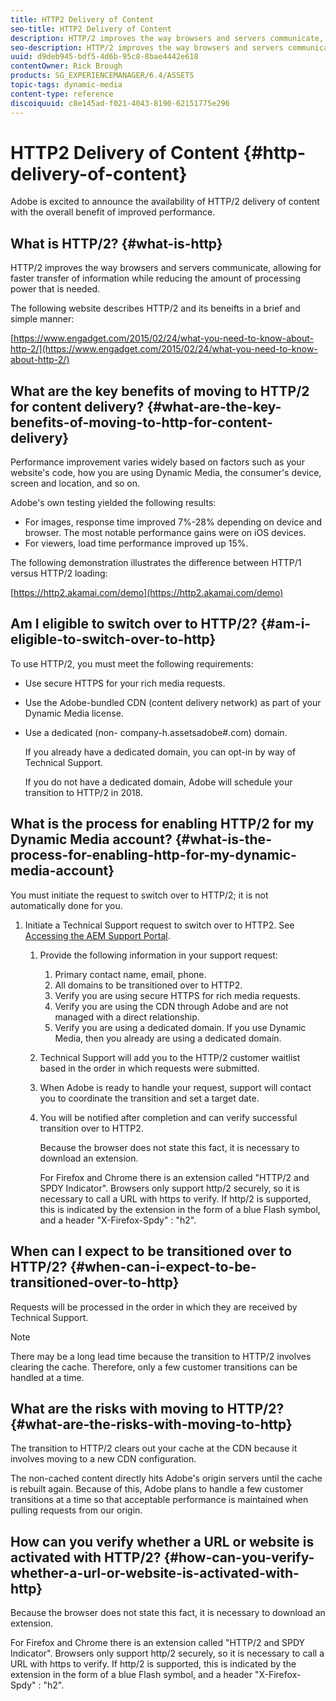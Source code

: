 ```yaml
---
title: HTTP2 Delivery of Content
seo-title: HTTP2 Delivery of Content
description: HTTP/2 improves the way browsers and servers communicate, allowing for faster transfer of information while reducing the amount of needed processing power.
seo-description: HTTP/2 improves the way browsers and servers communicate, allowing for faster transfer of information while reducing the amount of needed processing power.
uuid: d9deb945-bdf5-4d6b-95c8-8bae4442e618
contentOwner: Rick Brough
products: SG_EXPERIENCEMANAGER/6.4/ASSETS
topic-tags: dynamic-media
content-type: reference
discoiquuid: c8e145ad-f021-4043-8190-62151775e296
---
```


# HTTP2 Delivery of Content {#http-delivery-of-content}

Adobe is excited to announce the availability of HTTP/2 delivery of content with the overall benefit of improved performance.

## What is HTTP/2? {#what-is-http}

HTTP/2 improves the way browsers and servers communicate, allowing for faster transfer of information while reducing the amount of processing power that is needed.

The following website describes HTTP/2 and its beneifts in a brief and simple manner:

[https://www.engadget.com/2015/02/24/what-you-need-to-know-about-http-2/](https://www.engadget.com/2015/02/24/what-you-need-to-know-about-http-2/)

## What are the key benefits of moving to HTTP/2 for content delivery? {#what-are-the-key-benefits-of-moving-to-http-for-content-delivery}

Performance improvement varies widely based on factors such as your website's code, how you are using Dynamic Media, the consumer's device, screen and location, and so on.

Adobe's own testing yielded the following results:

* For images, response time improved 7%-28% depending on device and browser. The most notable performance gains were on iOS devices.
* For viewers, load time performance improved up 15%.

The following demonstration illustrates the difference between HTTP/1 versus HTTP/2 loading:

[https://http2.akamai.com/demo](https://http2.akamai.com/demo)

## Am I eligible to switch over to HTTP/2? {#am-i-eligible-to-switch-over-to-http}

To use HTTP/2, you must meet the following requirements:

* Use secure HTTPS for your rich media requests.
* Use the Adobe-bundled CDN (content delivery network) as part of your Dynamic Media license.
* Use a dedicated (non- company-h.assetsadobe#.com) domain.

  If you already have a dedicated domain, you can opt-in by way of Technical Support.  

  If you do not have a dedicated domain, Adobe will schedule your transition to HTTP/2 in 2018.

## What is the process for enabling HTTP/2 for my Dynamic Media account? {#what-is-the-process-for-enabling-http-for-my-dynamic-media-account}

You must initiate the request to switch over to HTTP/2; it is not automatically done for you.

1. Initiate a Technical Support request to switch over to HTTP2. See [Accessing the AEM Support Portal](https://helpx.adobe.com/experience-manager/kb/accessing-aem-support-portal.html).

    1. Provide the following information in your support request:

        1. Primary contact name, email, phone.
        1. All domains to be transitioned over to HTTP2. 
        1. Verify you are using secure HTTPS for rich media requests.
        1. Verify you are using the CDN through Adobe and are not managed with a direct relationship.
        1. Verify you are using a dedicated domain. If you use Dynamic Media, then you already are using a dedicated domain.

    1. Technical Support will add you to the HTTP/2 customer waitlist based in the order in which requests were submitted.
    1. When Adobe is ready to handle your request, support will contact you to coordinate the transition and set a target date.
    1. You will be notified after completion and can verify successful transition over to HTTP2.

       Because the browser does not state this fact, it is necessary to download an extension.

       For Firefox and Chrome there is an extension called "HTTP/2 and SPDY Indicator". Browsers only support http/2 securely, so it is necessary to call a URL with https to verify. If http/2 is supported, this is indicated by the extension in the form of a blue Flash symbol, and a header "X-Firefox-Spdy" : "h2".

## When can I expect to be transitioned over to HTTP/2? {#when-can-i-expect-to-be-transitioned-over-to-http}

Requests will be processed in the order in which they are received by Technical Support.

>[!NOTE]
>
>There may be a long lead time because the transition to HTTP/2 involves clearing the cache. Therefore, only a few customer transitions can be handled at a time.

## What are the risks with moving to HTTP/2? {#what-are-the-risks-with-moving-to-http}

The transition to HTTP/2 clears out your cache at the CDN because it involves moving to a new CDN configuration.

The non-cached content directly hits Adobe's origin servers until the cache is rebuilt again. Because of this, Adobe plans to handle a few customer transitions at a time so that acceptable performance is maintained when pulling requests from our origin.

## How can you verify whether a URL or website is activated with HTTP/2? {#how-can-you-verify-whether-a-url-or-website-is-activated-with-http}

Because the browser does not state this fact, it is necessary to download an extension.

For Firefox and Chrome there is an extension called "HTTP/2 and SPDY Indicator". Browsers only support http/2 securely, so it is necessary to call a URL with https to verify. If http/2 is supported, this is indicated by the extension in the form of a blue Flash symbol, and a header "X-Firefox-Spdy" : "h2".
